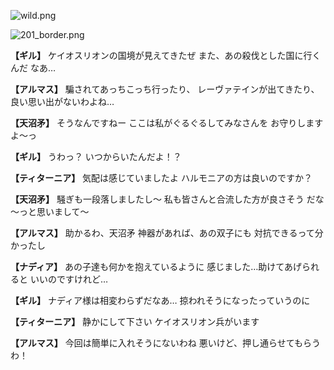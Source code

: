 
![wild.png](../images/backgrounds/wild.png)

![201_border.png](../images/backgrounds/201_border.png)

**【ギル】**
ケイオスリオンの国境が見えてきたぜ
また、あの殺伐とした国に行くんだ
なあ…

**【アルマス】**
騙されてあっちこっち行ったり、
レーヴァテインが出てきたり、
良い思い出がないわよね…

**【天沼矛】**
そうなんですねー
ここは私がぐるぐるしてみなさんを
お守りしますよ～っ

**【ギル】**
うわっ？
いつからいたんだよ！？

**【ティターニア】**
気配は感じていましたよ
ハルモニアの方は良いのですか？

**【天沼矛】**
騒ぎも一段落しましたし～
私も皆さんと合流した方が良さそう
だな～っと思いまして～

**【アルマス】**
助かるわ、天沼矛
神器があれば、あの双子にも
対抗できるって分かったし

**【ナディア】**
あの子達も何かを抱えているように
感じました…助けてあげられると
いいのですけれど…

**【ギル】**
ナディア様は相変わらずだなあ…
掠われそうになったっていうのに

**【ティターニア】**
静かにして下さい
ケイオスリオン兵がいます

**【アルマス】**
今回は簡単に入れそうにないわね
悪いけど、押し通らせてもらうわ！